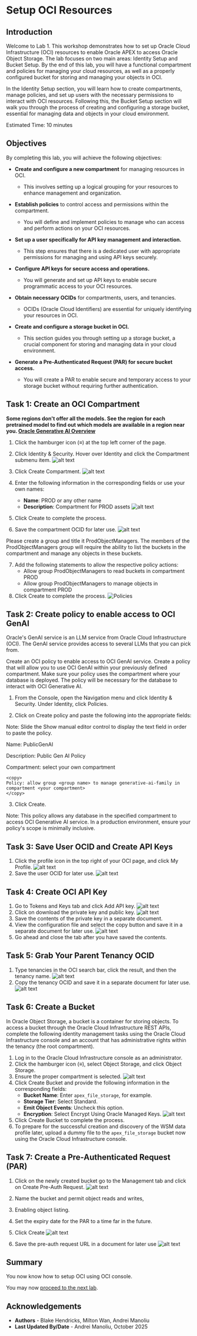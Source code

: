 # Setup OCI Resources

## Introduction

Welcome to Lab 1. This workshop demonstrates how to set up Oracle Cloud Infrastructure (OCI) resources to enable Oracle APEX to access Oracle Object Storage. The lab focuses on two main areas: Identity Setup and Bucket Setup. By the end of this lab, you will have a functional compartment and policies for managing your cloud resources, as well as a properly configured bucket for storing and managing your objects in OCI.

In the Identity Setup section, you will learn how to create compartments, manage policies, and set up users with the necessary permissions to interact with OCI resources. Following this, the Bucket Setup section will walk you through the process of creating and configuring a storage bucket, essential for managing data and objects in your cloud environment.

Estimated Time: 10 minutes

## Objectives

By completing this lab, you will achieve the following objectives:

* **Create and configure a new compartment** for managing resources in OCI.
  * This involves setting up a logical grouping for your resources to enhance management and organization.
  
* **Establish policies** to control access and permissions within the compartment.
  * You will define and implement policies to manage who can access and perform actions on your OCI resources.

* **Set up a user specifically for API key management and interaction.**
  * This step ensures that there is a dedicated user with appropriate permissions for managing and using API keys securely.

* **Configure API keys for secure access and operations.**
  * You will generate and set up API keys to enable secure programmatic access to your OCI resources.

* **Obtain necessary OCIDs** for compartments, users, and tenancies.
  * OCIDs (Oracle Cloud Identifiers) are essential for uniquely identifying your resources in OCI.

* **Create and configure a storage bucket in OCI.**
  * This section guides you through setting up a storage bucket, a crucial component for storing and managing data in your cloud environment.

* **Generate a Pre-Authenticated Request (PAR) for secure bucket access.**
  * You will create a PAR to enable secure and temporary access to your storage bucket without requiring further authentication.

## Task 1: Create an OCI Compartment

**Some regions don't offer all the models. See the region for each pretrained model to find out which models are available in a region near you. [Oracle Generative AI Overview](https://docs.oracle.com/en-us/iaas/Content/generative-ai/overview.htm)**

1. Click the hamburger icon (≡) at the top left corner of the page.

2. Click Identity & Security. Hover over Identity and click the Compartment submenu item.
![alt text](images/15-identity-compartments.png)

3. Click Create Compartment.
![alt text](images/16-create-compartment.png)

4. Enter the following information in the corresponding fields or use your own names:
    * **Name**: PROD or any other name
    * **Description**: Compartment for PROD assets
 ![alt text](images/17-create-compartment2.png)

5. Click Create to complete the process.
6. Save the compartment OCID for later use.
![alt text](images/compartmentsave.png)


  Please create a group and title it ProdObjectManagers. The members of the ProdObjectManagers group will require the ability to list the buckets in the compartment and manage any objects in these buckets.

7. Add the following statements to allow the respective policy actions:
    * Allow group ProdObjectManagers to read buckets in compartment PROD
    * Allow group ProdObjectManagers to manage objects in compartment PROD
8. Click Create to complete the process.
    ![Policies](/images/policyconfiguration.png)


## Task 2: Create policy to enable access to OCI GenAI

Oracle's GenAI service is an LLM service from Oracle Cloud Infrastructure (OCI). The GenAI service provides access to several LLMs that you can pick from.

Create an OCI policy to enable access to OCI GenAI service.
Create a policy that will allow you to use OCI GenAI within your previously defined compartment. Make sure your policy uses the compartment where your database is deployed. The policy will be necessary for the database to interact with OCI Generative AI.

1. From the Console, open the Navigation menu and click Identity & Security. Under Identity, click Policies. 

2. Click on Create policy and paste the following into the appropriate fields:

Note: Slide the Show manual editor control to display the text field in order to paste the policy.

Name: PublicGenAI

Description: Public Gen AI Policy

Compartment: select your own compartment

  ```
  <copy>
  Policy: allow group <group name> to manage generative-ai-family in compartment <your compartment>
  </copy>
  ```

3. Click Create.

Note: This policy allows any database in the specified compartment to access OCI Generative AI service. In a production environment, ensure your policy's scope is minimally inclusive.


## Task 3: Save User OCID and Create API Keys


1. Click the profile icon in the top right of your OCI page, and click My Profile.
  ![alt text](images/userprofile.png)
2. Save the user OCID for later use.
![alt text](images/ocidsave.png)

## Task 4: Create OCI API Key

1. Go to Tokens and Keys tab and click Add API key.
    ![alt text](images/addapikey.png)
2. Click on download the private key and public key.
    ![alt text](images/apikeyadd.png)
3. Save the contents of the private key in a separate document.
4. View the configuration file and select the copy button and save it in a separate document for later use.
    ![alt text](images/saveconfig.png)
5. Go ahead and close the tab after you have saved the contents.

## Task 5: Grab Your Parent Tenancy OCID

1. Type tenancies in the OCI search bar, click the result, and then the tenancy name.
    ![alt text](images/tenancysearch.png)
2. Copy the tenancy OCID and save it in a separate document for later use.
    ![alt text](images/copytenancyid.png)


## Task 6: Create a Bucket


In Oracle Object Storage, a bucket is a container for storing objects. To access a bucket through the Oracle Cloud Infrastructure REST APIs, complete the following identity management tasks using the Oracle Cloud Infrastructure console and an account that has administrative rights within the tenancy (the root compartment).

1. Log in to the Oracle Cloud Infrastructure console as an administrator.
2. Click the hamburger icon (≡), select Object Storage, and click Object Storage.
3. Ensure the proper compartment is selected.
![alt text](images/createbucket.png)
4. Click Create Bucket and provide the following information in the corresponding fields:
    * **Bucket Name**: Enter `apex_file_storage`, for example.
    * **Storage Tier**: Select Standard.
    * **Emit Object Events**: Uncheck this option.
    * **Encryption**: Select Encrypt Using Oracle Managed Keys.
![alt text](images/createbucketconfig.png)
5. Click Create Bucket to complete the process.
6. To prepare for the successful creation and discovery of the WSM data profile later, upload a dummy file to the `apex_file_storage` bucket now using the Oracle Cloud Infrastructure console.

## Task 7: Create a Pre-Authenticated Request (PAR)

1. Click on the newly created bucket go to the Management tab and click on Create Pre-Auth Request.
![alt text](images/createpreauth.png)
2. Name the bucket and permit object reads and writes,
3. Enabling object listing.
4. Set the expiry date for the PAR to a time far in the future.
5. Click Create
![alt text](images/copypreauth.png)

6. Save the pre-auth request URL in a document for later use
![alt text](images/copypreauth2.png)

## Summary

You now know how to setup OCI using OCI console.

You may now [proceed to the next lab](#next).

## Acknowledgements

* **Authors** - Blake Hendricks, Milton Wan, Andrei Manoliu
* **Last Updated By/Date** -  Andrei Manoliu, October 2025
